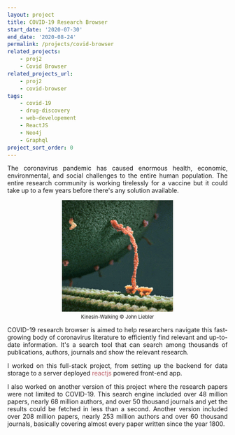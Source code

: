 ```yaml
---
layout: project
title: COVID-19 Research Browser
start_date: '2020-07-30'
end_date: '2020-08-24'
permalink: /projects/covid-browser
related_projects: 
    - proj2
    - Covid Browser
related_projects_url: 
    - proj2
    - covid-browser
tags: 
    - covid-19
    - drug-discovery
    - web-developement
    - ReactJS
    - Neo4j
    - Graphql
project_sort_order: 0
---
```


<p style="text-align: justify">The coronavirus pandemic has caused enormous health, economic, environmental, and social challenges to the entire human population. The entire research community is working tirelessly for a vaccine but it could take up to a few years before there's any solution available.</p>

<figure>
    <img src="/assets/img/corona-virus.gif"
         style="display: block; margin-left: auto; margin-right: auto; width: 60%; margin-bottom: 0.3rem"
         alt=""/>
         <figcaption style="text-align: center; margin-top: 0; font-size: 0.7rem">Kinesin-Walking © John Liebler</figcaption>
</figure>

<p style="text-align: justify">COVID-19 research browser is aimed to help researchers navigate this fast-growing body of coronavirus literature to efficiently find relevant and up-to-date information. It's a search tool that can search among thousands of publications, authors, journals and show the relevant research.</p>

<p style="text-align: justify">I worked on this full-stack project, from setting up the backend for data storage to a server deployed <span style="color: #bf616a; background-color: #f9f9f9">reactjs</span> powered front-end app.</p>

<p style="text-align: justify">I also worked on another version of this project where the research papers were not limited to COVID-19. This search engine included over 48 million papers, nearly 68 million authors, and over 50 thousand journals and yet the results could be fetched in less than a second. Another version included over 208 million papers, nearly 253 million authors and over 60 thousand journals, basically covering almost every paper written since the year 1800.</p>